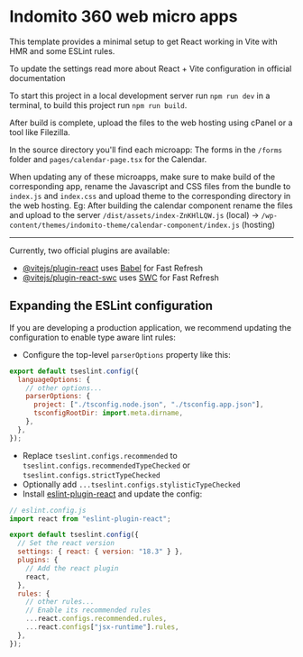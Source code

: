 # Indomito 360 web micro apps

This template provides a minimal setup to get React working in Vite with HMR and some ESLint rules.

To update the settings read more about React + Vite configuration in official documentation

To start this project in a local development server run `npm run dev` in a terminal, to build this project run `npm run build`.

After build is complete, upload the files to the web hosting using cPanel or a tool like Filezilla.

In the source directory you'll find each microapp:
The forms in the `/forms` folder and `pages/calendar-page.tsx` for the Calendar.

When updating any of these microapps, make sure to make build of the corresponding app, rename the Javascript and CSS files from the bundle to `index.js` and `index.css` and upload theme to the corresponding directory in the web hosting.
Eg: After building the calendar component rename the files and upload to the server
`/dist/assets/index-ZnKHlLQW.js` (local) -> `/wp-content/themes/indomito-theme/calendar-component/index.js` (hosting)

---

Currently, two official plugins are available:

- [@vitejs/plugin-react](https://github.com/vitejs/vite-plugin-react/blob/main/packages/plugin-react/README.md) uses [Babel](https://babeljs.io/) for Fast Refresh
- [@vitejs/plugin-react-swc](https://github.com/vitejs/vite-plugin-react-swc) uses [SWC](https://swc.rs/) for Fast Refresh

## Expanding the ESLint configuration

If you are developing a production application, we recommend updating the configuration to enable type aware lint rules:

- Configure the top-level `parserOptions` property like this:

```js
export default tseslint.config({
  languageOptions: {
    // other options...
    parserOptions: {
      project: ["./tsconfig.node.json", "./tsconfig.app.json"],
      tsconfigRootDir: import.meta.dirname,
    },
  },
});
```

- Replace `tseslint.configs.recommended` to `tseslint.configs.recommendedTypeChecked` or `tseslint.configs.strictTypeChecked`
- Optionally add `...tseslint.configs.stylisticTypeChecked`
- Install [eslint-plugin-react](https://github.com/jsx-eslint/eslint-plugin-react) and update the config:

```js
// eslint.config.js
import react from "eslint-plugin-react";

export default tseslint.config({
  // Set the react version
  settings: { react: { version: "18.3" } },
  plugins: {
    // Add the react plugin
    react,
  },
  rules: {
    // other rules...
    // Enable its recommended rules
    ...react.configs.recommended.rules,
    ...react.configs["jsx-runtime"].rules,
  },
});
```

